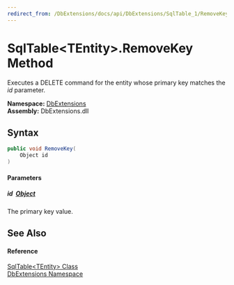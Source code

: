 ```yaml
---
redirect_from: /DbExtensions/docs/api/DbExtensions/SqlTable_1/RemoveKey.html
---
```


SqlTable&lt;TEntity>.RemoveKey Method
=====================================
Executes a DELETE command for the entity whose primary key matches the *id* parameter.
  
**Namespace:** [DbExtensions][1]  
**Assembly:** DbExtensions.dll

Syntax
------

```csharp
public void RemoveKey(
	Object id
)
```

#### Parameters

##### *id*  [Object][2]
The primary key value.


See Also
--------

#### Reference
[SqlTable&lt;TEntity> Class][3]  
[DbExtensions Namespace][1]  

[1]: ../README.md
[2]: https://learn.microsoft.com/dotnet/api/system.object
[3]: README.md